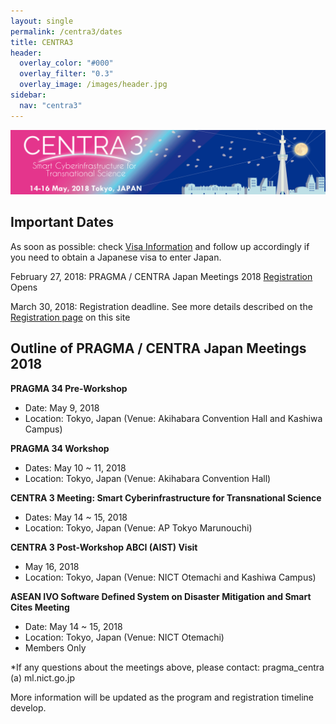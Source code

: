 ```yaml
---
layout: single
permalink: /centra3/dates
title: CENTRA3
header:
  overlay_color: "#000"
  overlay_filter: "0.3"
  overlay_image: /images/header.jpg
sidebar:
  nav: "centra3"
---
```

<img src="/images/centra3.png">


## Important Dates

As soon as possible: check [Visa Information](http://www.globalcentra.org/centra3/visainfo.html) and follow up accordingly if you need to obtain a Japanese visa to enter Japan.  

February 27, 2018: PRAGMA / CENTRA Japan Meetings 2018 [Registration](http://www.globalcentra.org/centra3/registration.html) Opens  

March 30, 2018: Registration deadline. See more details described on the [Registration page](http://www.globalcentra.org/centra3/registration.html) on this site   
  
    

## Outline of PRAGMA / CENTRA Japan Meetings 2018 

**PRAGMA 34 Pre-Workshop**  
* Date: May 9, 2018  
* Location: Tokyo, Japan (Venue: Akihabara Convention Hall and Kashiwa Campus)  

**PRAGMA 34 Workshop**  
* Dates: May 10 ~ 11, 2018  
* Location: Tokyo, Japan (Venue: Akihabara Convention Hall)  

**CENTRA 3 Meeting: Smart Cyberinfrastructure for Transnational Science**  
* Dates: May 14 ~ 15, 2018  
* Location: Tokyo, Japan (Venue: AP Tokyo Marunouchi)  

**CENTRA 3 Post-Workshop ABCI (AIST) Visit**  
* May 16, 2018
* Location: Tokyo, Japan (Venue: NICT Otemachi and Kashiwa Campus)  

**ASEAN IVO Software Defined System on Disaster Mitigation and Smart Cites Meeting**  
* Date: May 14 ~ 15, 2018  
* Location: Tokyo, Japan (Venue: NICT Otemachi)  
* Members Only  

*If any questions about the meetings above, please contact: pragma_centra (a) ml.nict.go.jp 

More information will be updated as the program and registration timeline develop. 
